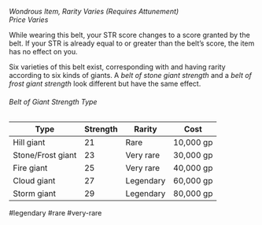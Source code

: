 *Wondrous Item, Rarity Varies (Requires Attunement)*  
*Price Varies*

While wearing this belt, your STR score changes to a score granted by the belt. If your STR is already equal to or greater than the belt’s score, the item has no effect on you.

Six varieties of this belt exist, corresponding with and having rarity according to six kinds of giants. A *belt of stone giant strength* and a *belt of frost giant strength* look different but have the same effect.
###### Belt of Giant Strength Type
| Type              | Strength | Rarity    | Cost      |
| ----------------- | -------- | --------- | --------- |
| Hill giant        | 21       | Rare      | 10,000 gp |
| Stone/Frost giant | 23       | Very rare | 30,000 gp |
| Fire giant        | 25       | Very rare | 40,000 gp |
| Cloud giant       | 27       | Legendary | 60,000 gp |
| Storm giant       | 29       | Legendary | 80,000 gp |

#legendary #rare #very-rare
